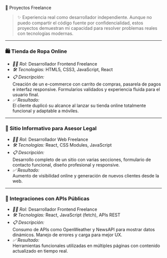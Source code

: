 💼 Proyectos Freelance

> ✨ Experiencia real como desarrollador independiente. Aunque no puedo compartir el código fuente por confidencialidad, estos proyectos demuestran mi capacidad para resolver problemas reales con tecnologías modernas.

---

### 🛍 Tienda de Ropa Online
- *🧑‍💻 Rol:* Desarrollador Frontend Freelance  
- *🛠 Tecnologías:* HTML5, CSS3, JavaScript, React  
- *📋 Descripción:*  
  Creación de un e-commerce con carrito de compras, pasarela de pagos e interfaz responsive. Formularios validados y experiencia fluida para el usuario final.  
- *✅ Resultado:*  
  El cliente duplicó su alcance al lanzar su tienda online totalmente funcional y adaptable a móviles.

---
### 📄 Sitio Informativo para Asesor Legal
- *🧑‍💻 Rol:* Desarrollador Web Freelance  
- *🛠 Tecnologías:* React, CSS Modules, JavaScript  
- *📋 Descripción:*  
  Desarrollo completo de un sitio con varias secciones, formulario de contacto funcional, diseño profesional y responsive.  
- *✅ Resultado:*  
  Aumento de visibilidad online y generación de nuevos clientes desde la web.

---

### 🔄 Integraciones con APIs Públicas
- *🧑‍💻 Rol:* Desarrollador Frontend Freelance  
- *🛠 Tecnologías:* React, JavaScript (fetch), APIs REST  
- *📋 Descripción:*  
  Consumo de APIs como OpenWeather y NewsAPI para mostrar datos dinámicos. Manejo de errores y carga para mejor UX.  
- *✅ Resultado:*  
  Herramientas funcionales utilizadas en múltiples páginas con contenido actualizado en tiempo real.
